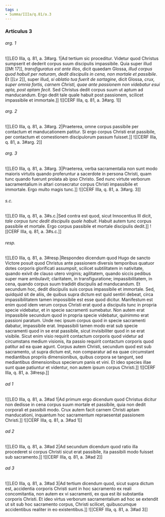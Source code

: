 ```yaml
---
tags : 
- Summa/IIIa/q.81/a.3
---
```


### Articulus 3

###### arg. 1
![[LEO IIIa, q. 81, a. 3#arg. 1|Ad tertium sic proceditur. Videtur quod Christus sumpserit et dederit corpus suum discipulis impassibile. Quia super illud [[Mt 17]], *transfiguratus est ante illos*, dicit quaedam Glossa, *illud corpus quod habuit per naturam, dedit discipulis in cena, non mortale et passibile*. Et [[Lv 2]], super illud, *si oblatio tua fuerit de sartagine*, dicit Glossa, *crux, super omnia fortis, carnem Christi, quae ante passionem non videbatur esui apta, post aptam fecit*. Sed Christus dedit corpus suum ut aptum ad manducandum. Ergo dedit tale quale habuit post passionem, scilicet impassibile et immortale.]]
![[CERF IIIa, q. 81, a. 3#arg. 1]]

###### arg. 2
![[LEO IIIa, q. 81, a. 3#arg. 2|Praeterea, omne corpus passibile per contactum et manducationem patitur. Si ergo corpus Christi erat passibile, per contactum et comestionem discipulorum passum fuisset.]]
![[CERF IIIa, q. 81, a. 3#arg. 2]]

###### arg. 3
![[LEO IIIa, q. 81, a. 3#arg. 3|Praeterea, verba sacramentalia non sunt modo maioris virtutis quando proferuntur a sacerdote in persona Christi, quam tunc quando fuerunt prolata ab ipso Christo. Sed nunc virtute verborum sacramentalium in altari consecratur corpus Christi impassibile et immortale. Ergo multo magis tunc.]]
![[CERF IIIa, q. 81, a. 3#arg. 3]]

###### s.c.
![[LEO IIIa, q. 81, a. 3#s.c.|Sed contra est quod, sicut Innocentius III dicit, *tale corpus tunc dedit discipulis quale habuit*. Habuit autem tunc corpus passibile et mortale. Ergo corpus passibile et mortale discipulis dedit.]]
![[CERF IIIa, q. 81, a. 3#s.c.]]

###### resp.
![[LEO IIIa, q. 81, a. 3#resp.|Respondeo dicendum quod Hugo de sancto Victore posuit quod Christus ante passionem diversis temporibus quatuor dotes corporis glorificati assumpsit, scilicet subtilitatem in nativitate, quando exivit de clauso utero virginis; agilitatem, quando siccis pedibus super mare ambulavit; claritatem, in transfiguratione; impassibilitatem, in cena, quando corpus suum tradidit discipulis ad manducandum. Et secundum hoc, dedit discipulis suis corpus impassibile et immortale. Sed, quidquid sit de aliis, de quibus supra dictum est quid sentiri debeat, circa impassibilitatem tamen impossibile est esse quod dicitur. Manifestum est enim quod idem verum corpus Christi erat quod a discipulis tunc in propria specie videbatur, et in specie sacramenti sumebatur. Non autem erat impassibile secundum quod in propria specie videbatur, quinimmo erat passioni paratum. Unde nec ipsum corpus quod in specie sacramenti dabatur, impassibile erat. Impassibili tamen modo erat sub specie sacramenti quod in se erat passibile, sicut invisibiliter quod in se erat visibile. Sicut enim visio requirit contactum corporis quod videtur ad circumstans medium visionis, ita passio requirit contactum corporis quod patitur ad ea quae agunt. Corpus autem Christi, secundum quod est sub sacramento, ut supra dictum est, non comparatur ad ea quae circumstant mediantibus propriis dimensionibus, quibus corpora se tangunt, sed mediantibus dimensionibus specierum panis et vini. Et ideo species illae sunt quae patiuntur et videntur, non autem ipsum corpus Christi.]]
![[CERF IIIa, q. 81, a. 3#resp.]]

###### ad 1
![[LEO IIIa, q. 81, a. 3#ad 1|Ad primum ergo dicendum quod Christus dicitur non dedisse in cena corpus suum mortale et passibile, quia non dedit corporali et passibili modo. Crux autem facit carnem Christi aptam manducationi, inquantum hoc sacramentum repraesentat passionem Christi.]]
![[CERF IIIa, q. 81, a. 3#ad 1]]

###### ad 2
![[LEO IIIa, q. 81, a. 3#ad 2|Ad secundum dicendum quod ratio illa procederet si corpus Christi sicut erat passibile, ita passibili modo fuisset sub sacramento.]]
![[CERF IIIa, q. 81, a. 3#ad 2]]

###### ad 3
![[LEO IIIa, q. 81, a. 3#ad 3|Ad tertium dicendum quod, sicut supra dictum est, accidentia corporis Christi sunt in hoc sacramento ex reali concomitantia, non autem ex vi sacramenti, ex qua est ibi substantia corporis Christi. Et ideo virtus verborum sacramentalium ad hoc se extendit ut sit sub hoc sacramento corpus, Christi scilicet, quibuscumque accidentibus realiter in eo existentibus.]]
![[CERF IIIa, q. 81, a. 3#ad 3]]

